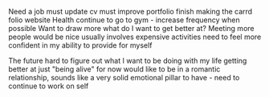 
Need a  job
	must update cv
	must improve portfolio
	finish making the carrd folio website
Health
	continue to go to gym - increase frequency when possible
Want to draw more
	what do I want to get better at?
Meeting more people would be nice
	usually involves expensive activities
	need to feel more confident in my ability to provide for myself

The future
	hard to figure out what I want to be doing with my life
	getting better at just "being alive" for now
	would like to be in a romantic relationship, sounds like a very solid emotional pillar to have - need to continue to work on self